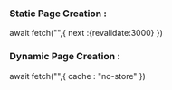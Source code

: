 ### Static Page Creation : 
await fetch("",{
    next :{revalidate:3000}
})


### Dynamic Page Creation : 
await fetch("",{
   cache : "no-store"
})
